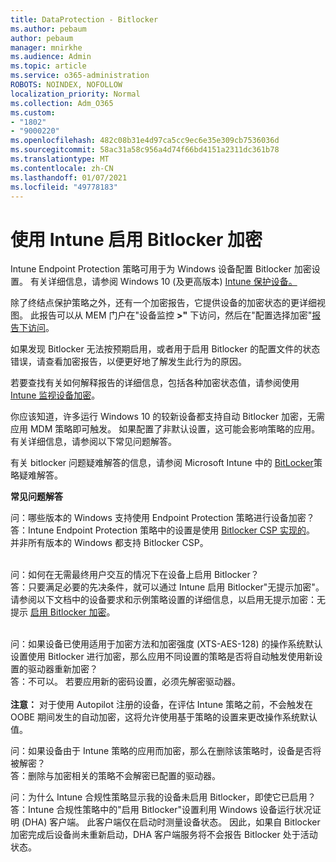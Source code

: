 ```yaml
---
title: DataProtection - Bitlocker
ms.author: pebaum
author: pebaum
manager: mnirkhe
ms.audience: Admin
ms.topic: article
ms.service: o365-administration
ROBOTS: NOINDEX, NOFOLLOW
localization_priority: Normal
ms.collection: Adm_O365
ms.custom:
- "1802"
- "9000220"
ms.openlocfilehash: 482c08b31e4d97ca5cc9ec6e35e309cb7536036d
ms.sourcegitcommit: 58ac31a58c956a4d74f66bd4151a2311dc361b78
ms.translationtype: MT
ms.contentlocale: zh-CN
ms.lasthandoff: 01/07/2021
ms.locfileid: "49778183"
---
```

# <a name="enabling-bitlocker-encryption-with-intune"></a>使用 Intune 启用 Bitlocker 加密

Intune Endpoint Protection 策略可用于为 Windows 设备配置 Bitlocker 加密设置。 有关详细信息，请参阅 Windows 10 (及更高版本) [Intune 保护设备。](https://docs.microsoft.com/intune/endpoint-protection-windows-10#windows-encryption)

除了终结点保护策略之外，还有一个加密报告，它提供设备的加密状态的更详细视图。 此报告可以从 MEM 门户在"设备监控 **>"** 下访问，然后在"配置选择加密"[报告下访问](https://endpoint.microsoft.com/#blade/Microsoft_Intune_DeviceSettings/DevicesMonitorMenu/encryptionReport)。

如果发现 Bitlocker 无法按预期启用，或者用于启用 Bitlocker 的配置文件的状态错误，请查看加密报告，以便更好地了解发生此行为的原因。

若要查找有关如何解释报告的详细信息，包括各种加密状态值，请参阅使用 [Intune 监视设备加密](https://docs.microsoft.com/mem/intune/protect/encryption-monitor)。

你应该知道，许多运行 Windows 10 的较新设备都支持自动 Bitlocker 加密，无需应用 MDM 策略即可触发。 如果配置了非默认设置，这可能会影响策略的应用。 有关详细信息，请参阅以下常见问题解答。

有关 bitlocker 问题疑难解答的信息，请参阅 Microsoft Intune 中的 [BitLocker](https://docs.microsoft.com/intune/protect/troubleshoot-bitlocker-policies)策略疑难解答。
 
 
**常见问题解答**

问：哪些版本的 Windows 支持使用 Endpoint Protection 策略进行设备加密？<br>
答：Intune Endpoint Protection 策略中的设置是使用 [Bitlocker CSP 实现的](https://docs.microsoft.com/windows/client-management/mdm/bitlocker-csp)。 并非所有版本的 Windows 都支持 Bitlocker CSP。 <br><br>

问：如何在无需最终用户交互的情况下在设备上启用 Bitlocker？<br>
答：只要满足必要的先决条件，就可以通过 Intune 启用 Bitlocker"无提示加密"。 请参阅以下文档中的设备要求和示例策略设置的详细信息，以启用无提示加密：无提示 [启用 Bitlocker 加密](https://docs.microsoft.com/mem/intune/protect/encrypt-devices#silently-enable-bitlocker-on-devices)。 <br><br>

问：如果设备已使用适用于加密方法和加密强度 (XTS-AES-128) 的操作系统默认设置使用 Bitlocker 进行加密，那么应用不同设置的策略是否将自动触发使用新设置的驱动器重新加密？<br>
答：不可以。 若要应用新的密码设置，必须先解密驱动器。<br><br>
**注意：** 对于使用 Autopilot 注册的设备，在评估 Intune 策略之前，不会触发在 OOBE 期间发生的自动加密，这将允许使用基于策略的设置来更改操作系统默认值。
 
问：如果设备由于 Intune 策略的应用而加密，那么在删除该策略时，设备是否将被解密？<br>
答：删除与加密相关的策略不会解密已配置的驱动器。
 
问：为什么 Intune 合规性策略显示我的设备未启用 Bitlocker，即使它已启用？<br>
答：Intune 合规性策略中的"启用 Bitlocker"设置利用 Windows 设备运行状况证明 (DHA) 客户端。 此客户端仅在启动时测量设备状态。 因此，如果自 Bitlocker 加密完成后设备尚未重新启动，DHA 客户端服务将不会报告 Bitlocker 处于活动状态。
 
 